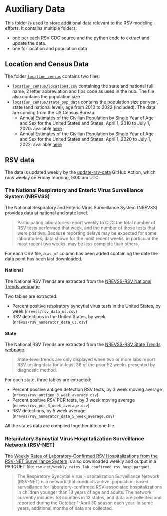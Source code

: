 # Auxiliary Data

This folder is used to store additional data relevant to the RSV modeling efforts. 
It contains multiple folders: 
  - one per each RSV CDC source and the python code to extract and update 
  the data. 
  - one for location and population data
  
## Location and Census Data

The folder [`location_census`](./location_census/) contains two files:

- [`location_census/locations.csv`](./location_census/locations.csv) containing
  the state and national full name, 2 letter abbreviation and fips code as used 
  in the hub. The file also contains the population size
- [`location_census/state_pop_data`](./location_census/state_pop_data.csv) 
  contains the population size per year, state (and national level), age from
  2010 to 2022 (included). The data are coming from the US Census Bureau:
  - Annual Estimates of the Civilian Population by Single Year of Age and Sex 
  for the United States and States: April 1, 2010 to July 1,
  2020: available 
  [here](https://www.census.gov/programs-surveys/popest/technical-documentation/research/evaluation-estimates/2020-evaluation-estimates/2010s-state-detail.html)
  - Annual Estimates of the Civilian Population by Single Year of Age and Sex 
  for the United States and States: April 1, 2020 to July 1, 
  2022: available 
  [here](https://www.census.gov/data/datasets/time-series/demo/popest/2020s-state-detail.html)
  
## RSV data

The data is updated weekly by the [update-rsv-data](../.github/workflows/update-rsv-data.yaml) GitHub Action, which runs
weekly on Friday morning, 9:00 am UTC.

### The National Respiratory and Enteric Virus Surveillance System (NREVSS)

The National Respiratory and Enteric Virus Surveillance System (NREVSS) provides
data at national and state level.

> Participating laboratories report weekly to CDC the total number of RSV tests performed that week, 
and the number of those tests that were positive. Because reporting delays may be expected for some 
laboratories, data shown for the most recent weeks, in particular the most recent two weeks, may be 
less complete than others.

For each CSV file, a `as_of` column has been added containing the date the data point
has been last downloaded.

#### National

The National RSV Trends are extracted from the 
[NREVSS-RSV National Trends webpage](https://www.cdc.gov/surveillance/nrevss/rsv/natl-trend.html).

Two tables are extracted:

-  Percent positive respiratory syncytial virus tests in the United States, 
   by week (`nrevss/rsv_data_us.csv`)
-  RSV detections in the United States, by week (`nrevss/rsv_numerator_data_us.csv`)

#### State

The National RSV Trends are extracted from the 
[NREVSS-RSV State Trends webpage](https://www.cdc.gov/surveillance/nrevss/rsv/state.html).

> State-level trends are only displayed when two or more labs report RSV testing data for at least 
36 of the prior 52 weeks presented by diagnostic method.

For each state, three tables are extracted:

- Percent positive antigen detection RSV tests, by 3 week moving average 
  (`nrevss/rsv_antigen_3_week_average.csv`)
- Percent positive RSV PCR tests, by 3 week moving average 
  (`nrevss/rsv_pcr_3_week_average.csv`)
- RSV detections, by 5 week average 
  (`nrevss/rsv_numerator_data_5_week_average.csv`)

All the states data are compiled together into one file. 


### Respiratory Syncytial Virus Hospitalization Surveillance Network (RSV-NET)

The [Weekly Rates of Laboratory-Confirmed RSV Hospitalizations from the RSV-NET Surveillance System](https://data.cdc.gov/Public-Health-Surveillance/Weekly-Rates-of-Laboratory-Confirmed-RSV-Hospitali/29hc-w46k)
is also downloaded weekly and output in a PARQUET file: `rsv-net/weekly_rates_lab_confirmed_rsv_hosp.parquet`.

> The Respiratory Syncytial Virus Hospitalization Surveillance Network (RSV-NET) is a network that 
conducts active, population-based surveillance for laboratory-confirmed RSV-associated hospitalizations 
in children younger than 18 years of age and adults. The network currently includes 58 counties in 12 states, 
and data are collected and reported during the October 1-April 30 season each year. In some years, additional 
months of data are collected.
